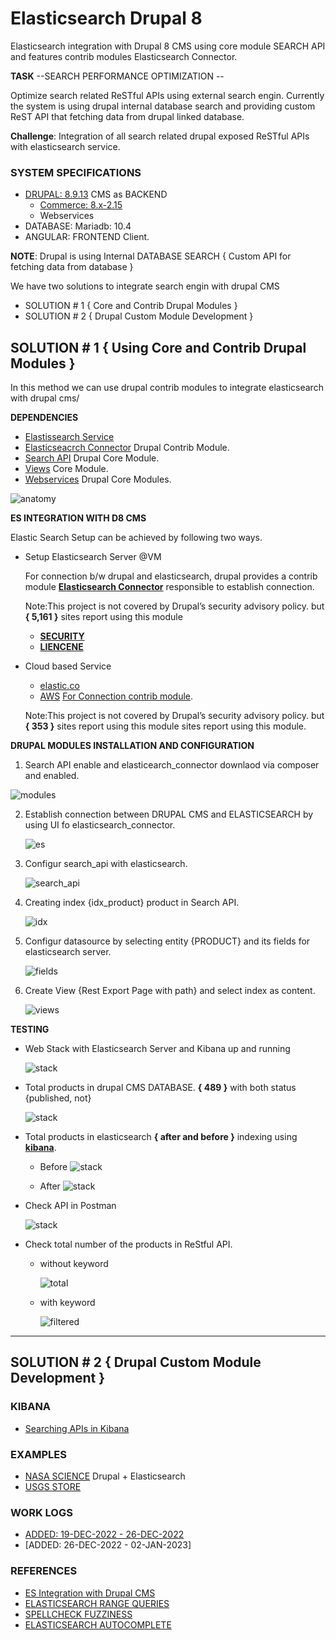 # Elasticsearch Drupal 8

Elasticsearch integration with Drupal 8 CMS using core module SEARCH API and features contrib modules Elasticsearch Connector.

**TASK** --SEARCH PERFORMANCE OPTIMIZATION --

Optimize search related ReSTful APIs using external search engin. Currently the system is using drupal internal database search and providing custom ReST API that fetching data from drupal linked database.

**Challenge**: Integration of all search related drupal exposed ReSTful APIs with elasticsearch service.

### SYSTEM SPECIFICATIONS

- [DRUPAL: 8.9.13](https://www.drupal.org/project/drupal/releases/8.9.13) CMS as BACKEND
  - [Commerce: 8.x-2.15](https://www.drupal.org/project/commerce/releases/8.x-2.15)
  - Webservices
- DATABASE: Mariadb: 10.4
- ANGULAR: FRONTEND Client.

**NOTE**: Drupal is using Internal DATABASE SEARCH { Custom API for fetching data from database }

We have two solutions to integrate search engin with drupal CMS

- SOLUTION # 1 { Core and Contrib Drupal Modules }
- SOLUTION # 2 { Drupal Custom Module Development }

## SOLUTION # 1 { Using Core and Contrib Drupal Modules }

In this method we can use drupal contrib modules to integrate elasticsearch with drupal cms/

**DEPENDENCIES**

- [Elastissearch Service](https://www.elastic.co/)
- [Elasticseacrch Connector](https://www.drupal.org/project/elasticsearch_connector) Drupal Contrib Module.
- [Search API](https://www.drupal.org/project/drupal/releases/8.9.13) Drupal Core Module.
- [Views](https://www.drupal.org/project/drupal/releases/8.9.13) Core Module.
- [Webservices](https://www.drupal.org/project/drupal/releases/8.9.13) Drupal Core Modules.

![anatomy](https://github.com/arsibux/elasticsearch-drupal/blob/main/_draw/anatomy.png)

**ES INTEGRATION WITH D8 CMS**

Elastic Search Setup can be achieved by following two ways.

- Setup Elasticsearch Server @VM

  For connection b/w drupal and elasticsearch, drupal provides a contrib module [**Elasticsearch Connector**](https://www.drupal.org/project/elasticsearch_connector) responsible to establish connection.

  Note:This project is not covered by Drupal’s security advisory policy.
  but **{ 5,161 }** sites report using this module

  - [**SECURITY**](https://github.com/arsibux/elasticsearch-drupal/blob/main/_progress/SECURITY.md)
  - [**LIENCENE**](https://github.com/arsibux/elasticsearch-drupal/blob/main/_progress/LICENSE.md)

- Cloud based Service

  - [elastic.co](https://www.elastic.co/cloud/)
  - [AWS](https://aws.amazon.com/marketplace/pp/prodview-voru33wi6xs7k)
    [For Connection contrib module](https://www.drupal.org/project/elasticsearch_aws_connector).

  Note:This project is not covered by Drupal’s security advisory policy.
  but **{ 353 }** sites report using this module sites report using this module.

**DRUPAL MODULES INSTALLATION AND CONFIGURATION**

1. Search API enable and elasticearch_connector downlaod via composer and enabled.

![modules](https://github.com/arsibux/elasticsearch-drupal/blob/main/images/steps/es_enabled.png)

2. Establish connection between DRUPAL CMS and ELASTICSEARCH by using UI fo elasticsearch_connector.

   ![es](https://github.com/arsibux/elasticsearch-drupal/blob/main/images/steps/es.png)

3. Configur search_api with elasticsearch.

   ![search_api](https://github.com/arsibux/elasticsearch-drupal/blob/main/images/steps/search_api.png)

4. Creating index {idx_product} product in Search API.

   ![idx](https://github.com/arsibux/elasticsearch-drupal/blob/main/images/steps/idx.png)

5. Configur datasource by selecting entity {PRODUCT} and its fields for elasticsearch server.

   ![fields](https://github.com/arsibux/elasticsearch-drupal/blob/main/images/steps/idx.png)

6. Create View {Rest Export Page with path} and select index as content.

   ![views](https://github.com/arsibux/elasticsearch-drupal/blob/main/images/steps/view.png)

**TESTING**

- Web Stack with Elasticsearch Server and Kibana up and running

  ![stack](https://github.com/arsibux/elasticsearch-drupal/blob/main/images/testing/stack.png)

- Total products in drupal CMS DATABASE. **{ 489 }** with both status {published, not}

  ![stack](https://github.com/arsibux/elasticsearch-drupal/blob/main/images/testing/db.png)

- Total products in elasticsearch **{ after and before }** indexing using [**kibana**](https://github.com/arsibux/elasticsearch-drupal/blob/main/_progress/KIBANA.md).

  - Before
    ![stack](https://github.com/arsibux/elasticsearch-drupal/blob/main/images/testing/before.png)

  - After
    ![stack](https://github.com/arsibux/elasticsearch-drupal/blob/main/images/testing/after.png)

- Check API in Postman

  ![stack](https://github.com/arsibux/elasticsearch-drupal/blob/main/images/testing/postman.png)

- Check total number of the products in ReStful API.

  - without keyword

    ![total](https://github.com/arsibux/elasticsearch-drupal/blob/main/images/testing/total.png)

  - with keyword

    ![filtered](https://github.com/arsibux/elasticsearch-drupal/blob/main/images/testing/filtered.png)

<hr>

## SOLUTION # 2 { Drupal Custom Module Development }

<!-- ### NEW MODULE { zain_elasticsearch } -->

### KIBANA

- [Searching APIs in Kibana](https://github.com/arsibux/elasticsearch-drupal/blob/main/_progress/KIBANA.md)

### EXAMPLES

- [NASA SCIENCE](https://science.nasa.gov/) Drupal + Elasticsearch
- [USGS STORE](https://store.usgs.gov/)

### WORK LOGS

- [ADDED: 19-DEC-2022 - 26-DEC-2022](https://github.com/arsibux/elasticsearch-drupal/blob/main/_progress/26_DEC_TO_02_JAN.md)
- [ADDED: 26-DEC-2022 - 02-JAN-2023]

### REFERENCES

- [ES Integration with Drupal CMS](https://www.lullabot.com/articles/indexing-content-from-drupal-8-to-elasticsearch)
- [ELASTICSEARCH RANGE QUERIES](https://linuxhint.com/elasticsearch-range-query/)
- [SPELLCHECK FUZZINESS](https://engineering.empathy.co/spellcheck-in-elasticsearch/)
- [ELASTICSEARCH AUTOCOMPLETE](https://opster.com/guides/elasticsearch/how-tos/elasticsearch-auto-complete-guide/)

<!-- -[Video](https://opendistro.github.io/for-elasticsearch-docs/docs/elasticsearch/ux/)
- [Video](https://medium.com/quantyca/reviving-an-e-commerce-search-engine-using-elasticsearch-)
- [Video](https://www.youtube.com/watch?v=_h12KHPg_WE)
- [Video](https://www.youtube.com/watch?v=K-DWcM886Z4)
- [Video](https://www.youtube.com/watch?v=_h12KHPg_WE)
- [Video](https://www.youtube.com/watch?v=OoMZPU4EGrU)
- [Video](https://www.youtube.com/watch?v=FkxAfpvRrbc) -->
